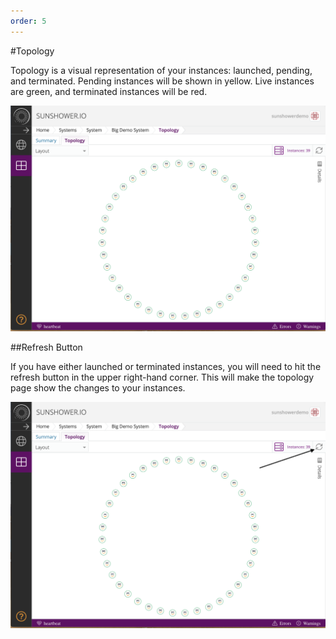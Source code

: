 ```yaml
---
order: 5
---
```


#Topology

Topology is a visual representation of your instances: launched, pending, and terminated.
Pending instances will be shown in yellow. Live instances are green, and terminated instances
will be red. 

![Topology](./imgs/topology/topology-page.png)

##Refresh Button

If you have either launched or terminated instances, you will need to hit the refresh button 
in the upper right-hand corner. This will make the topology page show the changes to your instances. 


![topology-refresh](./imgs/topology/topology-page-refresh.png)